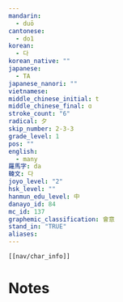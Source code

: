 ```yaml
---
mandarin:
  - duō
cantonese:
  - do1
korean:
  - 다
korean_native: ""
japanese:
  - TA
japanese_nanori: ""
vietnamese:
middle_chinese_initial: t
middle_chinese_final: ɑ
stroke_count: "6"
radical: 夕
skip_number: 2-3-3
grade_level: 1
pos: ""
english:
  - many
羅馬字: da
韓文: 다
joyo_level: "2"
hsk_level: ""
hanmun_edu_level: 中
danayo_id: 84
mc_id: 137
graphemic_classification: 會意
stand_in: "TRUE"
aliases:
---
```

```meta-bind-embed
[[nav/char_info]]
```

# Notes
